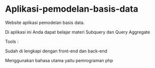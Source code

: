 # Aplikasi-pemodelan-basis-data
Website aplikasi pemodelan basis data.

Di aplikasi ini Anda dapat belajar materi Subquery dan Query Aggregate


Tools :

Sudah di lengkapi dengan front-end dan back-end

Menggunakan bahasa utama yaitu pemrograman php
